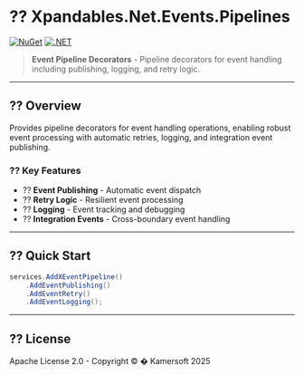 ﻿# ?? Xpandables.Net.Events.Pipelines

[![NuGet](https://img.shields.io/badge/NuGet-preview-orange.svg)](https://www.nuget.org/)
[![.NET](https://img.shields.io/badge/.NET-10.0-purple.svg)](https://dotnet.microsoft.com/)

> **Event Pipeline Decorators** - Pipeline decorators for event handling including publishing, logging, and retry logic.

---

## ?? Overview

Provides pipeline decorators for event handling operations, enabling robust event processing with automatic retries, logging, and integration event publishing.

### ?? Key Features

- ?? **Event Publishing** - Automatic event dispatch
- ?? **Retry Logic** - Resilient event processing
- ?? **Logging** - Event tracking and debugging
- ?? **Integration Events** - Cross-boundary event handling

---

## ?? Quick Start

```csharp
services.AddXEventPipeline()
    .AddEventPublishing()
    .AddEventRetry()
    .AddEventLogging();
```

---

## ?? License

Apache License 2.0 - Copyright © � Kamersoft 2025
